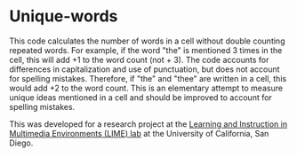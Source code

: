 # Unique-words
This code calculates the number of words in a cell without double counting repeated words. For example, if the word "the" is mentioned 3 times in the cell, this will add +1 to the word count (not + 3). The code accounts for differences in capitalization and use of punctuation, but does not account for spelling mistakes. Therefore, if "the" and "thee" are written in a cell, this would add +2 to the word count. This is an elementary attempt to measure unique ideas mentioned in a cell and should be improved to account for spelling mistakes. 

 This was developed for a research project at the [Learning and Instruction in Multimedia Environments (LIME) lab](https://www.lime-lab-ucsd.com/) at the University of California, San Diego. 
